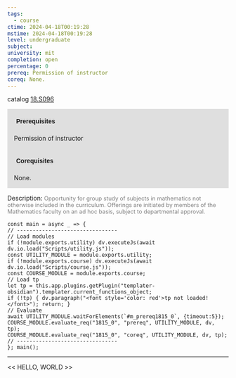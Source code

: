 ```yaml
---
tags:
  - course
ctime: 2024-04-18T00:19:28
mstime: 2024-04-18T00:19:28
level: undergraduate
subject: 
university: mit
completion: open
percentage: 0
prereq: Permission of instructor
coreq: None.
---
```


catalog [18.S096](http://student.mit.edu/catalog/m18b.html#18.S096)

<span style="display: block; padding: 15px; background-color: rgb(100, 100, 100, 0.2);"><font id="m_prereq1815_0" style="display: block; font-family: Arial, sans-serif; font-weight: bold; padding: 5px">Prerequisites</font><br><span id="prereq1815_0">Permission of instructor</span></span>
<span style="display: block; padding: 15px; background-color: rgb(100, 100, 100, 0.2);"><font id="m_coreq1815_0" style="display: block; font-family: Arial, sans-serif; font-weight: bold; padding: 5px">Corequisites</font><br><span id="coreq1815_0">None.</span></span>

<font style="">Description:</font>
<font style="color: grey; font-size: 0.8rem;">Opportunity for group study of subjects in mathematics not otherwise included in the curriculum. Offerings are initiated by members of the Mathematics faculty on an ad hoc basis, subject to departmental approval.</font>

```dataviewjs
const main = async _ => {
// --------------------------------
// Load modules
if (!module.exports.utility) dv.executeJs(await dv.io.load("Scripts/utility.js"));
const UTILITY_MODULE = module.exports.utility;
if (!module.exports.course) dv.executeJs(await dv.io.load("Scripts/course.js"));
const COURSE_MODULE = module.exports.course;
// Load tp
let tp = this.app.plugins.getPlugin("templater-obsidian").templater.current_functions_object;
if (!tp) { dv.paragraph("<font style='color: red'>tp not loaded!</font>"); return; }
// Evaluate
await UTILITY_MODULE.waitForElements(`#m_prereq1815_0`, {timeout:5});
COURSE_MODULE.evaluate_req("1815_0", "prereq", UTILITY_MODULE, dv, tp);
COURSE_MODULE.evaluate_req("1815_0", "coreq", UTILITY_MODULE, dv, tp);
// --------------------------------
}; main();
```

---

<< HELLO, WORLD >>
